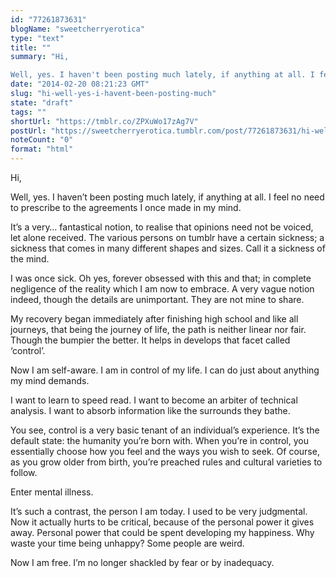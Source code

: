 ```yaml
---
id: "77261873631"
blogName: "sweetcherryerotica"
type: "text"
title: ""
summary: "Hi, 

Well, yes. I haven't been posting much lately, if anything at all. I feel no need to prescribe to the agreements I once..."
date: "2014-02-20 08:21:23 GMT"
slug: "hi-well-yes-i-havent-been-posting-much"
state: "draft"
tags: ""
shortUrl: "https://tmblr.co/ZPXuWo17zAg7V"
postUrl: "https://sweetcherryerotica.tumblr.com/post/77261873631/hi-well-yes-i-havent-been-posting-much"
noteCount: "0"
format: "html"
---
```


Hi, 

Well, yes. I haven’t been posting much lately, if anything at all. I feel no need to prescribe to the agreements I once made in my mind. 

It’s a very… fantastical notion, to realise that opinions need not be voiced, let alone received. The various persons on tumblr have a certain sickness; a sickness that comes in many different shapes and sizes. Call it a sickness of the mind.

I was once sick. Oh yes, forever obsessed with this and that; in complete negligence of the reality which I am now to embrace. A very vague notion indeed, though the details are unimportant. They are not mine to share. 

My recovery began immediately after finishing high school and like all journeys, that being the journey of life, the path is neither linear nor fair. Though the bumpier the better. It helps in develops that facet called ‘control’. 

Now I am self-aware. I am in control of my life. I can do just about anything my mind demands. 

I want to learn to speed read. I want to become an arbiter of technical analysis. I want to absorb information like the surrounds they bathe. 

You see, control is a very basic tenant of an individual’s experience. It’s the default state: the humanity you’re born with. When you’re in control, you essentially choose how you feel and the ways you wish to seek. Of course, as you grow older from birth, you’re preached rules and cultural varieties to follow.

Enter mental illness. 

It’s such a contrast, the person I am today. I used to be very judgmental. Now it actually hurts to be critical, because of the personal power it gives away. Personal power that could be spent developing my happiness. Why waste your time being unhappy? Some people are weird. 

Now I am free. I’m no longer shackled by fear or by inadequacy.